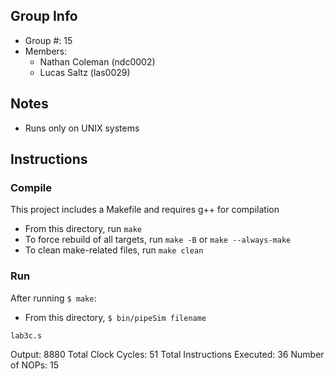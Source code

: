 ## Group Info
- Group #: 15
- Members:
    - Nathan Coleman (ndc0002)
    - Lucas Saltz (las0029)

## Notes
- Runs only on UNIX systems

## Instructions
### Compile
This project includes a Makefile and requires g++ for compilation
- From this directory, run ```make```
- To force rebuild of all targets, run ```make -B``` or ```make --always-make```
- To clean make-related files, run ```make clean```

### Run
After running ```$ make```:
- From this directory, ```$ bin/pipeSim filename```


```lab3c.s```

Output: 8880
Total Clock Cycles: 51
Total Instructions Executed: 36
Number of NOPs: 15
